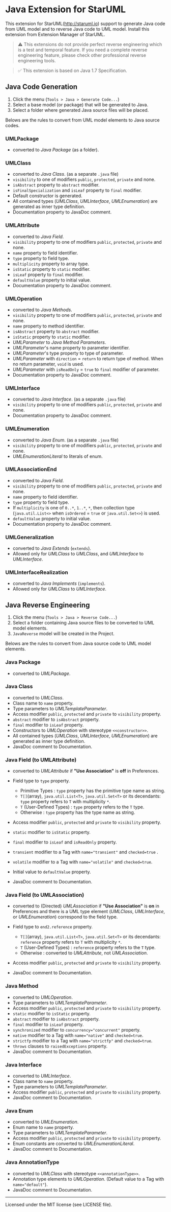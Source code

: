 # Java Extension for StarUML

This extension for StarUML(http://staruml.io) support to generate Java code from UML model and to reverse Java code to UML model. Install this extension from Extension Manager of StarUML.

> :warning: This extensions do not provide perfect reverse engineering which is a test and temporal feature. If you need a complete reverse engineering feature, please check other professional reverse engineering tools.

> :white_check_mark: This extension is based on Java 1.7 Specification.

## Java Code Generation

1. Click the menu (`Tools > Java > Generate Code...`)
2. Select a base model (or package) that will be generated to Java.
3. Select a folder where generated Java source files will be placed.

Belows are the rules to convert from UML model elements to Java source codes.

### UMLPackage

- converted to _Java Package_ (as a folder).

### UMLClass

- converted to _Java Class_. (as a separate `.java` file)
- `visibility` to one of modifiers `public`, `protected`, `private` and none.
- `isAbstract` property to `abstract` modifier.
- `isFinalSpecialization` and `isLeaf` property to `final` modifier.
- Default constructor is generated.
- All contained types (_UMLClass_, _UMLInterface_, _UMLEnumeration_) are generated as inner type definition.
- Documentation property to JavaDoc comment.

### UMLAttribute

- converted to _Java Field_.
- `visibility` property to one of modifiers `public`, `protected`, `private` and none.
- `name` property to field identifier.
- `type` property to field type.
- `multiplicity` property to array type.
- `isStatic` property to `static` modifier.
- `isLeaf` property to `final` modifier.
- `defaultValue` property to initial value.
- Documentation property to JavaDoc comment.

### UMLOperation

- converted to _Java Methods_.
- `visibility` property to one of modifiers `public`, `protected`, `private` and none.
- `name` property to method identifier.
- `isAbstract` property to `abstract` modifier.
- `isStatic` property to `static` modifier.
- _UMLParameter_ to _Java Method Parameters_.
- _UMLParameter_'s name property to parameter identifier.
- _UMLParameter_'s type property to type of parameter.
- _UMLParameter_ with `direction` = `return` to return type of method. When no return parameter, `void` is used.
- _UMLParameter_ with `isReadOnly` = `true` to `final` modifier of parameter.
- Documentation property to JavaDoc comment.

### UMLInterface

- converted to _Java Interface_. (as a separate `.java` file)
- `visibility` property to one of modifiers `public`, `protected`, `private` and none.
- Documentation property to JavaDoc comment.

### UMLEnumeration

- converted to _Java Enum_. (as a separate `.java` file)
- `visibility` property to one of modifiers `public`, `protected`, `private` and none.
- _UMLEnumerationLiteral_ to literals of enum.

### UMLAssociationEnd

- converted to _Java Field_.
- `visibility` property to one of modifiers `public`, `protected`, `private` and none.
- `name` property to field identifier.
- `type` property to field type.
- If `multiplicity` is one of `0..*`, `1..*`, `*`, then collection type (`java.util.List<>` when `isOrdered` = `true` or `java.util.Set<>`) is used.
- `defaultValue` property to initial value.
- Documentation property to JavaDoc comment.

### UMLGeneralization

- converted to _Java Extends_ (`extends`).
- Allowed only for _UMLClass_ to _UMLClass_, and _UMLInterface_ to _UMLInterface_.

### UMLInterfaceRealization

- converted to _Java Implements_ (`implements`).
- Allowed only for _UMLClass_ to _UMLInterface_.

## Java Reverse Engineering

1. Click the menu (`Tools > Java > Reverse Code...`)
2. Select a folder containing Java source files to be converted to UML model elements.
3. `JavaReverse` model will be created in the Project.

Belows are the rules to convert from Java source code to UML model elements.

### Java Package

- converted to _UMLPackage_.

### Java Class

- converted to _UMLClass_.
- Class name to `name` property.
- Type parameters to _UMLTemplateParameter_.
- Access modifier `public`, `protected` and `private` to `visibility` property.
- `abstract` modifier to `isAbstract` property.
- `final` modifier to `isLeaf` property.
- Constructors to _UMLOperation_ with stereotype `<<constructor>>`.
- All contained types (_UMLClass_, _UMLInterface_, _UMLEnumeration_) are generated as inner type definition.
- JavaDoc comment to Documentation.

### Java Field (to UMLAttribute)

- converted to _UMLAttribute_ if **"Use Association"** is **off** in Preferences.
- Field type to `type` property.

  - Primitive Types : `type` property has the primitive type name as string.
  - `T[]`(array), `java.util.List<T>`, `java.util.Set<T>` or its decendants: `type` property refers to `T` with multiplicity `*`.
  - `T` (User-Defined Types) : `type` property refers to the `T` type.
  - Otherwise : `type` property has the type name as string.

- Access modifier `public`, `protected` and `private` to `visibility` property.
- `static` modifier to `isStatic` property.
- `final` modifier to `isLeaf` and `isReadOnly` property.
- `transient` modifier to a Tag with `name="transient"` and `checked=true` .
- `volatile` modifier to a Tag with `name="volatile"` and `checked=true`.
- Initial value to `defaultValue` property.
- JavaDoc comment to Documentation.

### Java Field (to UMLAssociation)

- converted to (Directed) _UMLAssociation_ if **"Use Association"** is **on** in Preferences and there is a UML type element (_UMLClass_, _UMLInterface_, or _UMLEnumeration_) correspond to the field type.
- Field type to `end2.reference` property.

  - `T[]`(array), `java.util.List<T>`, `java.util.Set<T>` or its decendants: `reference` property refers to `T` with multiplicity `*`.
  - `T` (User-Defined Types) : `reference` property refers to the `T` type.
  - Otherwise : converted to _UMLAttribute_, not _UMLAssociation_.

- Access modifier `public`, `protected` and `private` to `visibility` property.
- JavaDoc comment to Documentation.

### Java Method

- converted to _UMLOperation_.
- Type parameters to _UMLTemplateParameter_.
- Access modifier `public`, `protected` and `private` to `visibility` property.
- `static` modifier to `isStatic` property.
- `abstract` modifier to `isAbstract` property.
- `final` modifier to `isLeaf` property.
- `synchronized` modifier to `concurrency="concurrent"` property.
- `native` modifier to a Tag with `name="native"` and `checked=true`.
- `strictfp` modifier to a Tag with `name="strictfp"` and `checked=true`.
- `throws` clauses to `raisedExceptions` property.
- JavaDoc comment to Documentation.

### Java Interface

- converted to _UMLInterface_.
- Class name to `name` property.
- Type parameters to _UMLTemplateParameter_.
- Access modifier `public`, `protected` and `private` to `visibility` property.
- JavaDoc comment to Documentation.

### Java Enum

- converted to _UMLEnumeration_.
- Enum name to `name` property.
- Type parameters to _UMLTemplateParameter_.
- Access modifier `public`, `protected` and `private` to `visibility` property.
- Enum constants are converted to _UMLEnumerationLiteral_.
- JavaDoc comment to Documentation.

### Java AnnotationType

- converted to _UMLClass_ with stereotype `<<annotationType>>`.
- Annotation type elements to _UMLOperation_. (Default value to a Tag with `name="default"`).
- JavaDoc comment to Documentation.

---

Licensed under the MIT license (see LICENSE file).
